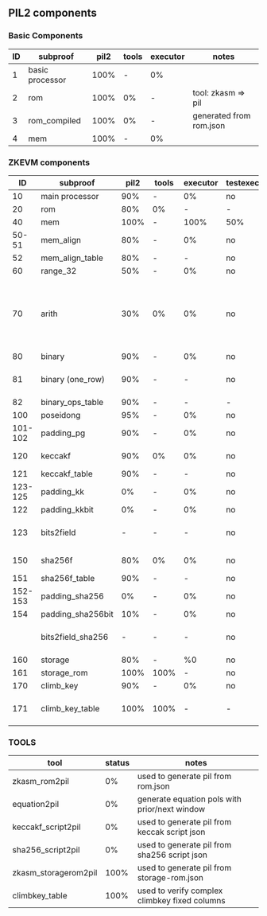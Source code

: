 ## PIL2 components 

### Basic Components
|ID|subproof|pil2|tools|executor|notes|
|---|----|----|-----|----|----|
|1|basic processor|100%|-|0%||
|2|rom|100%|0%|-|tool: zkasm => pil|
|3|rom_compiled|100%|0%|-|generated from rom.json|
|4|mem|100%|-|0%||

### ZKEVM components 
|ID|subproof|pil2|tools|executor|testexec|testconst|notes|
|---|----|----|-----|----|----|----|----|
|10|main processor|90%|-|0%|no|no|
|20|rom|80%|0%|-|-|no|tool: zkasm => pil|
|40|mem|100%|-|100%|50%|no||
|50-51|mem_align|80%|-|0%|no|no|witness: 45 (pil) => 11 (pil2)|
|52|mem_align_table|80%|-|-|no|no||
|60|range_32|50%|-|0%|no|no||
|70|arith|30%|0%|0%|no|no|pending: equation generation from pil and last features added (alias free,diff points)|
|80|binary|90%|-|0%|no|no||
|81|binary (one_row)|90%|-|-|no|no|alternative, no generate executor|
|82|binary_ops_table|90%|-|-|-|no||
|100|poseidong|95%|-|0%|no|no||
|101-102|padding_pg|90%|-|0%|no|no||
|120|keccakf|90%|0%|0%|no|no|tool: script/circuit => pil|
|121|keccakf_table|90%|-|-|no|no||
|123-125|padding_kk|0%|-|0%|no|no||
|122|padding_kkbit|0%|-|0%|no|no||
|123|bits2field|-|-|-|no|no|deleted, integrated inside keccakf
|150|sha256f|80%|0%|0%|no|no|tool: script/circuit => pil|
|151|sha256f_table|90%|-|-|no|no||
|152-153|padding_sha256|0%|-|0%|no|no||
|154|padding_sha256bit|10%|-|0%|no|no||
||bits2field_sha256|-|-|-|no|no|deleted, integrated inside sha256f
|160|storage|80%|-|%0|no|no||
|161|storage_rom|100%|100%|-|no|no|tool: zkasm => pil|
|170|climb_key|90%|-|0%|no|no||
|171|climb_key_table|100%|100%|-|-|no|tool: validate/generate constants|

### TOOLS
|tool|status|notes|
|---|----|----|
|zkasm_rom2pil|0%|used to generate pil from rom.json|
|equation2pil|0%|generate equation pols with prior/next window|
|keccakf_script2pil|0%|used to generate pil from keccak script json|
|sha256_script2pil|0%|used to generate pil from sha256 script json|
|zkasm_storagerom2pil|100%|used to generate pil from storage-rom.json|
|climbkey_table|100%|used to verify complex climbkey fixed columns|
